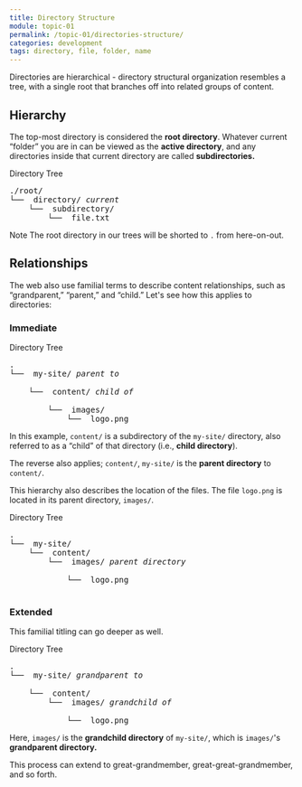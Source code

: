```yaml
---
title: Directory Structure
module: topic-01
permalink: /topic-01/directories-structure/
categories: development
tags: directory, file, folder, name
---
```


<div class="divider-heading"></div>


Directories are hierarchical - directory structural organization resembles a tree, with a single root that branches off into related groups of content.


## Hierarchy
The top-most directory is considered the **root directory**. Whatever current “folder” you are in can be viewed as the **active directory**, and any directories inside that current directory are called **subdirectories.**

<div class="code-heading">
  <span>Directory Tree</span>
</div>
<pre id="bash">
./root/
└── <i class="far fa-folder-open"></i> directory/ <i class="fas fa-long-arrow-alt-left bounce-x-left"><span>current</span></i>
    └── <i class="far fa-folder-open"></i> subdirectory/
        └── <i class="far fa-file-alt"></i> file.txt
</pre>

<span class="label label-info">Note</span> The root directory in our trees will be shorted to `.` from here-on-out.


<div class="divider-pg"></div>


## Relationships
The web also use familial terms to describe content relationships, such as “grandparent,” “parent,” and “child.” Let's see how this applies to directories:


### Immediate
<div class="code-heading">
  <span>Directory Tree</span>
</div>
<pre id="bash">
.
└── <i class="far fa-folder-open"></i> my-site/ <i class="fas fa-arrows-alt-h bounce-x-left"><span>parent to</span></i><div class="line bounce-x-left"><div class="horizontal-down" style="width: 140px"></div></div>
    └── <i class="far fa-folder-open"></i> content/ <i class="fas fa-arrows-alt-h bounce-x-left"><span>child of</span></i><div class="line bounce-x-left"><div class="horizontal-up" style="width: 115px"></div></div>
        └── <i class="far fa-folder-open"></i> images/
            └── <i class="far fa-image"></i> logo.png
</pre>

In this example, `content/` is a subdirectory of the `my-site/` directory, also referred to as a “child” of that directory (i.e., **child directory**).

The reverse also applies; `content/`, `my-site/` is the **parent directory** to `content/`.

This hierarchy also describes the location of the files. The file `logo.png` is located in its parent directory, `images/`.

<div class="code-heading">
  <span>Directory Tree</span>
</div>
<pre id="bash">
.
└── <i class="far fa-folder-open"></i> my-site/
    └── <i class="far fa-folder-open"></i> content/
        └── <i class="far fa-folder-open"></i> images/ <i class="fas fa-long-arrow-alt-left bounce-x-left"><span>parent directory</span></i><div class="line bounce-x-left"><div class="horizontal-down" style="width: 20px"></div></div>
            └── <i class="far fa-image"></i> logo.png  <div class="line bounce-x-left"><div class="horizontal-up" style="width: 135px"></div></div>
</pre>



### Extended
This familial titling can go deeper as well.

<div class="code-heading">
  <span>Directory Tree</span>
</div>
<pre id="bash">
.
└── <i class="far fa-folder-open"></i> my-site/ <i class="fas fa-arrows-alt-h bounce-x-left"><span>grandparent to</span></i><div class="line bounce-x-left"><div class="horizontal-down" style="width: 95px"></div></div>
    └── <i class="far fa-folder-open"></i> content/
        └── <i class="far fa-folder-open"></i> images/ <i class="fas fa-arrows-alt-h bounce-x-left"><span>grandchild of</span></i><div class="line bounce-x-left"><div class="horizontal-up" style="width: 45px"></div></div>
            └── <i class="far fa-image"></i> logo.png
</pre>

Here, `images/` is the **grandchild directory** of `my-site/`, which is `images/`'s **grandparent directory.**

This process can extend to great-grandmember, great-great-grandmember, and so forth.

